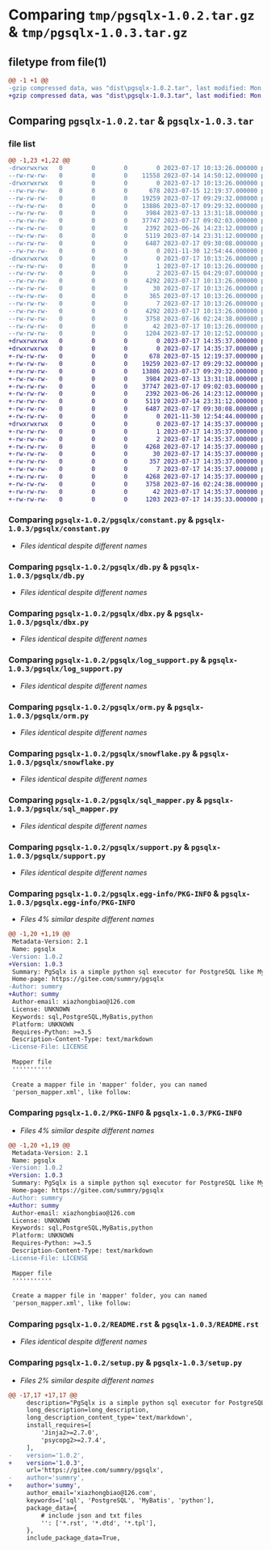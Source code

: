 # Comparing `tmp/pgsqlx-1.0.2.tar.gz` & `tmp/pgsqlx-1.0.3.tar.gz`

## filetype from file(1)

```diff
@@ -1 +1 @@
-gzip compressed data, was "dist\pgsqlx-1.0.2.tar", last modified: Mon Jul 17 10:13:26 2023, max compression
+gzip compressed data, was "dist\pgsqlx-1.0.3.tar", last modified: Mon Jul 17 14:35:37 2023, max compression
```

## Comparing `pgsqlx-1.0.2.tar` & `pgsqlx-1.0.3.tar`

### file list

```diff
@@ -1,23 +1,22 @@
-drwxrwxrwx   0        0        0        0 2023-07-17 10:13:26.000000 pgsqlx-1.0.2/
--rw-rw-rw-   0        0        0    11558 2023-07-14 14:50:12.000000 pgsqlx-1.0.2/LICENSE
-drwxrwxrwx   0        0        0        0 2023-07-17 10:13:26.000000 pgsqlx-1.0.2/pgsqlx/
--rw-rw-rw-   0        0        0      678 2023-07-15 12:19:37.000000 pgsqlx-1.0.2/pgsqlx/constant.py
--rw-rw-rw-   0        0        0    19259 2023-07-17 09:29:32.000000 pgsqlx-1.0.2/pgsqlx/db.py
--rw-rw-rw-   0        0        0    13886 2023-07-17 09:29:32.000000 pgsqlx-1.0.2/pgsqlx/dbx.py
--rw-rw-rw-   0        0        0     3984 2023-07-13 13:31:18.000000 pgsqlx-1.0.2/pgsqlx/log_support.py
--rw-rw-rw-   0        0        0    37747 2023-07-17 09:02:03.000000 pgsqlx-1.0.2/pgsqlx/orm.py
--rw-rw-rw-   0        0        0     2392 2023-06-26 14:23:12.000000 pgsqlx-1.0.2/pgsqlx/snowflake.py
--rw-rw-rw-   0        0        0     5119 2023-07-14 23:31:12.000000 pgsqlx-1.0.2/pgsqlx/sql_mapper.py
--rw-rw-rw-   0        0        0     6487 2023-07-17 09:30:08.000000 pgsqlx-1.0.2/pgsqlx/support.py
--rw-rw-rw-   0        0        0        0 2021-11-30 12:54:44.000000 pgsqlx-1.0.2/pgsqlx/__init__.py
-drwxrwxrwx   0        0        0        0 2023-07-17 10:13:26.000000 pgsqlx-1.0.2/pgsqlx.egg-info/
--rw-rw-rw-   0        0        0        1 2023-07-17 10:13:26.000000 pgsqlx-1.0.2/pgsqlx.egg-info/dependency_links.txt
--rw-rw-rw-   0        0        0        2 2023-07-15 04:29:07.000000 pgsqlx-1.0.2/pgsqlx.egg-info/not-zip-safe
--rw-rw-rw-   0        0        0     4292 2023-07-17 10:13:26.000000 pgsqlx-1.0.2/pgsqlx.egg-info/PKG-INFO
--rw-rw-rw-   0        0        0       30 2023-07-17 10:13:26.000000 pgsqlx-1.0.2/pgsqlx.egg-info/requires.txt
--rw-rw-rw-   0        0        0      365 2023-07-17 10:13:26.000000 pgsqlx-1.0.2/pgsqlx.egg-info/SOURCES.txt
--rw-rw-rw-   0        0        0        7 2023-07-17 10:13:26.000000 pgsqlx-1.0.2/pgsqlx.egg-info/top_level.txt
--rw-rw-rw-   0        0        0     4292 2023-07-17 10:13:26.000000 pgsqlx-1.0.2/PKG-INFO
--rw-rw-rw-   0        0        0     3758 2023-07-16 02:24:38.000000 pgsqlx-1.0.2/README.rst
--rw-rw-rw-   0        0        0       42 2023-07-17 10:13:26.000000 pgsqlx-1.0.2/setup.cfg
--rw-rw-rw-   0        0        0     1204 2023-07-17 10:12:52.000000 pgsqlx-1.0.2/setup.py
+drwxrwxrwx   0        0        0        0 2023-07-17 14:35:37.000000 pgsqlx-1.0.3/
+drwxrwxrwx   0        0        0        0 2023-07-17 14:35:37.000000 pgsqlx-1.0.3/pgsqlx/
+-rw-rw-rw-   0        0        0      678 2023-07-15 12:19:37.000000 pgsqlx-1.0.3/pgsqlx/constant.py
+-rw-rw-rw-   0        0        0    19259 2023-07-17 09:29:32.000000 pgsqlx-1.0.3/pgsqlx/db.py
+-rw-rw-rw-   0        0        0    13886 2023-07-17 09:29:32.000000 pgsqlx-1.0.3/pgsqlx/dbx.py
+-rw-rw-rw-   0        0        0     3984 2023-07-13 13:31:18.000000 pgsqlx-1.0.3/pgsqlx/log_support.py
+-rw-rw-rw-   0        0        0    37747 2023-07-17 09:02:03.000000 pgsqlx-1.0.3/pgsqlx/orm.py
+-rw-rw-rw-   0        0        0     2392 2023-06-26 14:23:12.000000 pgsqlx-1.0.3/pgsqlx/snowflake.py
+-rw-rw-rw-   0        0        0     5119 2023-07-14 23:31:12.000000 pgsqlx-1.0.3/pgsqlx/sql_mapper.py
+-rw-rw-rw-   0        0        0     6487 2023-07-17 09:30:08.000000 pgsqlx-1.0.3/pgsqlx/support.py
+-rw-rw-rw-   0        0        0        0 2021-11-30 12:54:44.000000 pgsqlx-1.0.3/pgsqlx/__init__.py
+drwxrwxrwx   0        0        0        0 2023-07-17 14:35:37.000000 pgsqlx-1.0.3/pgsqlx.egg-info/
+-rw-rw-rw-   0        0        0        1 2023-07-17 14:35:37.000000 pgsqlx-1.0.3/pgsqlx.egg-info/dependency_links.txt
+-rw-rw-rw-   0        0        0        2 2023-07-17 14:35:37.000000 pgsqlx-1.0.3/pgsqlx.egg-info/not-zip-safe
+-rw-rw-rw-   0        0        0     4268 2023-07-17 14:35:37.000000 pgsqlx-1.0.3/pgsqlx.egg-info/PKG-INFO
+-rw-rw-rw-   0        0        0       30 2023-07-17 14:35:37.000000 pgsqlx-1.0.3/pgsqlx.egg-info/requires.txt
+-rw-rw-rw-   0        0        0      357 2023-07-17 14:35:37.000000 pgsqlx-1.0.3/pgsqlx.egg-info/SOURCES.txt
+-rw-rw-rw-   0        0        0        7 2023-07-17 14:35:37.000000 pgsqlx-1.0.3/pgsqlx.egg-info/top_level.txt
+-rw-rw-rw-   0        0        0     4268 2023-07-17 14:35:37.000000 pgsqlx-1.0.3/PKG-INFO
+-rw-rw-rw-   0        0        0     3758 2023-07-16 02:24:38.000000 pgsqlx-1.0.3/README.rst
+-rw-rw-rw-   0        0        0       42 2023-07-17 14:35:37.000000 pgsqlx-1.0.3/setup.cfg
+-rw-rw-rw-   0        0        0     1203 2023-07-17 14:35:33.000000 pgsqlx-1.0.3/setup.py
```

### Comparing `pgsqlx-1.0.2/pgsqlx/constant.py` & `pgsqlx-1.0.3/pgsqlx/constant.py`

 * *Files identical despite different names*

### Comparing `pgsqlx-1.0.2/pgsqlx/db.py` & `pgsqlx-1.0.3/pgsqlx/db.py`

 * *Files identical despite different names*

### Comparing `pgsqlx-1.0.2/pgsqlx/dbx.py` & `pgsqlx-1.0.3/pgsqlx/dbx.py`

 * *Files identical despite different names*

### Comparing `pgsqlx-1.0.2/pgsqlx/log_support.py` & `pgsqlx-1.0.3/pgsqlx/log_support.py`

 * *Files identical despite different names*

### Comparing `pgsqlx-1.0.2/pgsqlx/orm.py` & `pgsqlx-1.0.3/pgsqlx/orm.py`

 * *Files identical despite different names*

### Comparing `pgsqlx-1.0.2/pgsqlx/snowflake.py` & `pgsqlx-1.0.3/pgsqlx/snowflake.py`

 * *Files identical despite different names*

### Comparing `pgsqlx-1.0.2/pgsqlx/sql_mapper.py` & `pgsqlx-1.0.3/pgsqlx/sql_mapper.py`

 * *Files identical despite different names*

### Comparing `pgsqlx-1.0.2/pgsqlx/support.py` & `pgsqlx-1.0.3/pgsqlx/support.py`

 * *Files identical despite different names*

### Comparing `pgsqlx-1.0.2/pgsqlx.egg-info/PKG-INFO` & `pgsqlx-1.0.3/pgsqlx.egg-info/PKG-INFO`

 * *Files 4% similar despite different names*

```diff
@@ -1,20 +1,19 @@
 Metadata-Version: 2.1
 Name: pgsqlx
-Version: 1.0.2
+Version: 1.0.3
 Summary: PgSqlx is a simple python sql executor for PostgreSQL like MyBatis.
 Home-page: https://gitee.com/summry/pgsqlx
-Author: summry
+Author: summy
 Author-email: xiazhongbiao@126.com
 License: UNKNOWN
 Keywords: sql,PostgreSQL,MyBatis,python
 Platform: UNKNOWN
 Requires-Python: >=3.5
 Description-Content-Type: text/markdown
-License-File: LICENSE
 
 Mapper file
 '''''''''''
 
 Create a mapper file in 'mapper' folder, you can named
 'person_mapper.xml', like follow:
```

### Comparing `pgsqlx-1.0.2/PKG-INFO` & `pgsqlx-1.0.3/PKG-INFO`

 * *Files 4% similar despite different names*

```diff
@@ -1,20 +1,19 @@
 Metadata-Version: 2.1
 Name: pgsqlx
-Version: 1.0.2
+Version: 1.0.3
 Summary: PgSqlx is a simple python sql executor for PostgreSQL like MyBatis.
 Home-page: https://gitee.com/summry/pgsqlx
-Author: summry
+Author: summy
 Author-email: xiazhongbiao@126.com
 License: UNKNOWN
 Keywords: sql,PostgreSQL,MyBatis,python
 Platform: UNKNOWN
 Requires-Python: >=3.5
 Description-Content-Type: text/markdown
-License-File: LICENSE
 
 Mapper file
 '''''''''''
 
 Create a mapper file in 'mapper' folder, you can named
 'person_mapper.xml', like follow:
```

### Comparing `pgsqlx-1.0.2/README.rst` & `pgsqlx-1.0.3/README.rst`

 * *Files identical despite different names*

### Comparing `pgsqlx-1.0.2/setup.py` & `pgsqlx-1.0.3/setup.py`

 * *Files 2% similar despite different names*

```diff
@@ -17,17 +17,17 @@
     description="PgSqlx is a simple python sql executor for PostgreSQL like MyBatis.",
     long_description=long_description,
     long_description_content_type='text/markdown',
     install_requires=[
         'Jinja2>=2.7.0',
         'psycopg2>=2.7.4',
     ],
-    version='1.0.2',
+    version='1.0.3',
     url='https://gitee.com/summry/pgsqlx',
-    author='summry',
+    author='summy',
     author_email='xiazhongbiao@126.com',
     keywords=['sql', 'PostgreSQL', 'MyBatis', 'python'],
     package_data={
         # include json and txt files
         '': ['*.rst', '*.dtd', '*.tpl'],
     },
     include_package_data=True,
```

